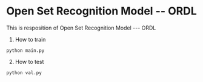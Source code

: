 # Open Set Recognition Model -- ORDL
This is resposition of Open Set Recognition Model --- ORDL 


1. How to train

``` shell
python main.py
```

2. How to test
```shell
python val.py
```